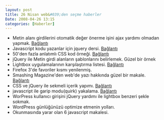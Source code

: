 ```yaml
---
layout: post
title: 26 Nisan web&#039;den seçme haberler
Date: 2008-04-26 13:15
categories: [Haberler]
---
```


-   Metin alanı girdilerini otomatik değer önerme işini ajax yardımı
    olmadan yapmak. [Bağlantı][]
-   Javascript kodu yazanlar için jquery dersi. [Bağlantı][1]
-   50'den fazla anlatımlı CSS kod örneği. [Bağlantı][2]
-   jQuery ile Metin girdi alanların şablonlarını belirlemek. Güzel bir
    örnek 
-   Lightbox uygulamalarının karşılaştırma listesi. [Bağlantı][4]
-   Firefox 3'de favoriler kısmı yenilenmiş.
-   Smashing Magazine'den web'de yazı hakkında güzel bir makale.
    [Bağlantı][6]
-   CSS ve jQuery ile sekmeli içerik yapımı. [Bağlantı][7]
-   javascript ile garip modu(quirk) yakalama. [Bağlantı][8]
-   WorPress kullanıcı girişini jQuery yardımı ile lightbox benzeri
    şekle sokmak.
-   WordPress günlüğünüzü optimize etmenin yolları.
-   Okunmasında yarar olan 6 javascript makalesi.


  [Bağlantı]: http://www.progtalk.com/ViewArticle.aspx?ArticleID=40
    "otomatik öneri"
  [1]: http://simonwillison.net/2007/Aug/15/jquery/ "jquery dersi"
  [2]: http://www.noupe.com/css/using-css-to-do-anything-50-creative-examples-and-tutorials.html
    "css kodları"
  [4]: http://planetozh.com/projects/lightbox-clones/ "lighbox"
  [6]: http://www.smashingmagazine.com/2008/04/23/5-principles-and-ideas-of-setting-type-on-the-web/
    "web metinleri"
  [7]: http://nettuts.com/html-css-techniques/how-to-create-a-slick-tabbed-content-area/
    "sekmeli içerik alanı"
  [8]: http://snipplr.com/view/5965/check-quirks-mode/ "garip mod"